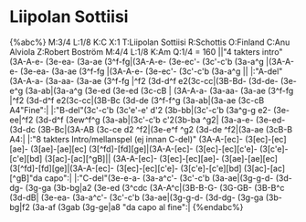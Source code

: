 # Liipolan Sottiisi

{%abc%}
M:3/4
L:1/8
K:C
X:1
T:Liipolan Sottiisi
R:Schottis
O:Finland
C:Anu Alviola
Z:Robert Boström
M:4/4
L:1/8
K:Am
Q:1/4 = 160
||"4 takters intro"(3A-A-e- (3e-ea- (3a-ae (3^f-fg|(3A-A-e- (3e-ec'- (3c'-c'b (3a-a^g |(3A-A-e- (3e-ea- (3a-ae (3^f-fg |(3A-A-e- (3e-ec'- (3c'-c'b (3a-a^g ||
|:"A-del"(3A-A-a- (3a-aa- (3a-ae (3^f-fg |^f2 (3d-d^f e2(3c-cc|(3B-Bd- (3d-de- (3e-e^g (3a-ab|(3a-a^g (3e-ed (3e-ed (3c-cB |
(3A-A-a- (3a-aa- (3a-ae (3^f-fg |^f2 (3d-d^f e2(3c-cc|(3B-Bc (3d-de (3^f-f^g (3a-ab|(3a-ae (3c-cB A4"Fine":|
|:"B-del"(3c'-c'b (3c'e'-e' d'2 (3b-bb|(3c'-c'b (3a^g-g e2- (3e-ee|^f2 (3d-d^f (3ew^f^g (3a-ab|(3c'-c'b c'2(3b-ba ^g2|
(3a-a-e- (3e-ed- (3d-dc (3B-Bc|(3A-AB (3c-ce d2 ^f2|(3e-e^f ^g2 (3d-de ^f2|(3a-ae (3cB-B A4:|
|:"8 takters Intro/mellanspel (ej innan C-del)"
(3A-A-[ec]- (3[ec]-[ec][ae]- (3[ae]-[ae][ec] (3[^fd]-[fd][ge]|(3A-A-[ec]- (3[ec]-[ec][c'e]- (3[c'e]-[c'e][bd] (3[ac]-[ac][^gB]||
(3A-A-[ec]- (3[ec]-[ec][ae]- (3[ae]-[ae][ec] (3[^fd]-[fd][ge]|(3A-A-[ec]- (3[ec]-[ec][c'e]- (3[c'e]-[c'e][bd] (3[ac]-[ac][^gB]"da capo":|
|:"C-del"(3e-e-a- (3a-a^c'- (3c'-c'b (3a-ae|(3g-g-d- (3d-dg- (3g-ga (3b-bg|a2 (3e-ed (3^cdc (3A-A^c|(3B-B-G- (3G-GB- (3B-B^c (3d-dB|
(3e-ea- (3a-a^c'- (3c'-c'b (3a-ae|(3g-g-d- (3d-dg- (3g-ga (3b-bg|f2 (3a-af (3gab (3g-ge|a8 "da capo al fine":|
{%endabc%}

